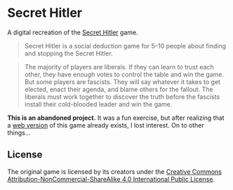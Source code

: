 # Secret Hitler
A digital recreation of the [Secret Hitler](http://www.secrethitler.com/) game.

> Secret Hitler is a social deduction game for 5–10 people about finding and stopping the Secret Hitler.

> The majority of players are liberals. If they can learn to trust each other, they have enough votes to control the table and win the game. But some players are fascists. They will say whatever it takes to get elected, enact their agenda, and blame others for the fallout. The liberals must work together to discover the truth before the fascists install their cold-blooded leader and win the game.

**This is an abandoned project.** It was a fun exercise, but after realizing that a [web version](https://secrethitler.io) of this game already exists, I lost interest. On to other things...

## License
The original game is licensed by its creators under the [Creative Commons Attribution-NonCommercial-ShareAlike 4.0 International Public License](https://creativecommons.org/licenses/by-nc-sa/4.0/legalcode).
